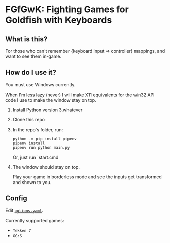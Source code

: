 # FGfGwK: Fighting Games for Goldfish with Keyboards

## What is this?

For those who can't remember {keyboard input => controller} mappings, and want to see them in-game.

## How do I use it?

You must use Windows currently. 

When I'm less lazy (never) I will make X11 equivalents for the win32 API code I use to make the window stay on top.

1.  Install Python version 3.whatever
2.  Clone this repo
3.  In the repo's folder, run:

    ```
    python -m pip install pipenv
    pipenv install
    pipenv run python main.py
    ```

    Or, just run `start.cmd

4.  The window should stay on top.

    Play your game in borderless mode and see the inputs get transformed and shown to you.

## Config

Edit [`options.yaml`](/options.yaml).

Currently supported games:

-   `Tekken 7`
-   `GG:S`